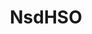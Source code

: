 ---
title: NsdHSO
github: https://github.com/NsdHSO
mode: dark
transition: 1s
score: 67.7
archetype:
- Stats and Metrics
- Github Actions
---